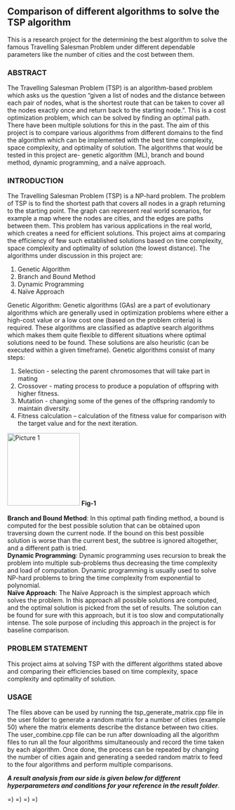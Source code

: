 ## Comparison of different algorithms to solve the TSP algorithm

This is a research project for the determining the best algorithm to solve the famous Travelling Salesman Problem under different dependable parameters like the number of cities and the cost between them.

### ABSTRACT

The Travelling Salesman Problem (TSP) is an algorithm-based problem which asks us the question “given a list of nodes and the distance between each pair of nodes, what is the shortest route that can be taken to cover all the nodes exactly once and return back to the starting node.”. This is a cost optimization problem, which can be solved by finding an optimal path. There have been multiple solutions for this in the past. The aim of this project is to compare various algorithms from different domains to the find the algorithm which can be implemented with the best time complexity, space complexity, and optimality of solution. The algorithms that would be tested in this project are- genetic algorithm (ML), branch and bound method, dynamic programming, and a naïve approach.


### INTRODUCTION

The Travelling Salesman Problem (TSP) is a NP-hard problem. The problem of TSP is to find the shortest path that covers all nodes in a graph returning to the starting point. The graph can represent real world scenarios, for example a map where the nodes are cities, and the edges are paths between them. This problem has various applications in the real world, which creates a need for efficient solutions. This project aims at comparing the efficiency of few such established solutions based on time complexity, space complexity and optimality of solution (the lowest distance). The algorithms under discussion in this project are: 
1.	Genetic Algorithm
2.	Branch and Bound Method
3.	Dynamic Programming
4.	Naïve Approach

Genetic Algorithm: Genetic algorithms (GAs) are a part of evolutionary algorithms which are generally used in optimization problems where either a high-cost value or a low cost one (based on the problem criteria) is required. These algorithms are classified as adaptive search algorithms which makes them quite flexible to different situations where optimal solutions need to be found. These solutions are also heuristic (can be executed within a given timeframe). Genetic algorithms consist of many steps:

1.	Selection - selecting the parent chromosomes that will take part in mating
2.	Crossover - mating process to produce a population of offspring with higher fitness.
3.	Mutation - changing some of the genes of the offspring randomly to maintain diversity.
4.	Fitness calculation – calculation of the fitness value for comparison with the target value and for the next iteration.
<img width="165" alt="Picture 1" src="https://user-images.githubusercontent.com/45784014/189539119-c850d619-528e-42b5-9485-c8512aa6233e.png">
<b>Fig-1</b>
<br>
<br>
<b>Branch and Bound Method</b>: In this optimal path finding method, a bound is computed for the best possible solution that can be obtained upon traversing down the current node. If the bound on this best possible solution is worse than the current best, the subtree is ignored altogether, and a different path is tried. 
<br>
<b>Dynamic Programming</b>: Dynamic programming uses recursion to break the problem into multiple sub-problems thus decreasing the time complexity and load of computation. Dynamic programming is usually used to solve NP-hard problems to bring the time complexity from exponential to polynomial.  
<br>
<b>Naïve Approach</b>: The Naïve Approach is the simplest approach which solves the problem. In this approach all possible solutions are computed, and the optimal solution is picked from the set of results. The solution can be found for sure with this approach, but it is too slow and computationally intense. The sole purpose of including this approach in the project is for baseline comparison.

### PROBLEM STATEMENT

This project aims at solving TSP with the different algorithms stated above and comparing their efficiencies based on time complexity, space complexity and optimality of solution. 

### USAGE

The files above can be used by running the tsp_generate_matrix.cpp file in the user folder to generate a random matrix for a number of cities (example 50) where the matrix elements describe the distance between two cities. The user_combine.cpp file can be run after downloading all the algorithm files to run all the four algorithms simultaneously and record the time taken by each algorithm.
Once done, the process can be repeated by changing the number of cities again and generating a seeded random matrix to feed to the four algorithms and perform multiple comparisons.

<i><b>A result analysis from our side is given below for different hyperparameters and conditions for your reference in the result folder</b></i>.

=) =) =) =)

